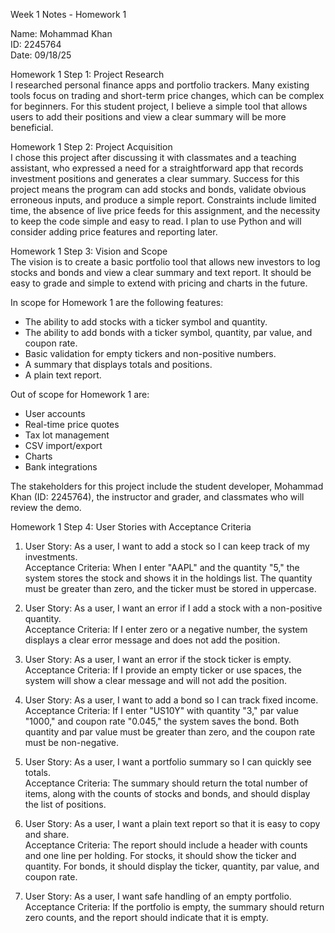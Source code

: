 Week 1 Notes - Homework 1  

Name: Mohammad Khan  
ID: 2245764  
Date: 09/18/25  

Homework 1 Step 1: Project Research  
I researched personal finance apps and portfolio trackers. Many existing tools focus on trading and short-term price changes, which can be complex for beginners. For this student project, I believe a simple tool that allows users to add their positions and view a clear summary will be more beneficial.  

Homework 1 Step 2: Project Acquisition  
I chose this project after discussing it with classmates and a teaching assistant, who expressed a need for a straightforward app that records investment positions and generates a clear summary. Success for this project means the program can add stocks and bonds, validate obvious erroneous inputs, and produce a simple report. Constraints include limited time, the absence of live price feeds for this assignment, and the necessity to keep the code simple and easy to read. I plan to use Python and will consider adding price features and reporting later.  

Homework 1 Step 3: Vision and Scope  
The vision is to create a basic portfolio tool that allows new investors to log stocks and bonds and view a clear summary and text report. It should be easy to grade and simple to extend with pricing and charts in the future.  

In scope for Homework 1 are the following features:  
- The ability to add stocks with a ticker symbol and quantity.  
- The ability to add bonds with a ticker symbol, quantity, par value, and coupon rate.  
- Basic validation for empty tickers and non-positive numbers.  
- A summary that displays totals and positions.  
- A plain text report.  

Out of scope for Homework 1 are:  
- User accounts  
- Real-time price quotes  
- Tax lot management  
- CSV import/export  
- Charts  
- Bank integrations  

The stakeholders for this project include the student developer, Mohammad Khan (ID: 2245764), the instructor and grader, and classmates who will review the demo.  

Homework 1 Step 4: User Stories with Acceptance Criteria  
1. User Story: As a user, I want to add a stock so I can keep track of my investments.  
   Acceptance Criteria: When I enter "AAPL" and the quantity "5," the system stores the stock and shows it in the holdings list. The quantity must be greater than zero, and the ticker must be stored in uppercase.  

2. User Story: As a user, I want an error if I add a stock with a non-positive quantity.  
   Acceptance Criteria: If I enter zero or a negative number, the system displays a clear error message and does not add the position.  

3. User Story: As a user, I want an error if the stock ticker is empty.  
   Acceptance Criteria: If I provide an empty ticker or use spaces, the system will show a clear message and will not add the position.  

4. User Story: As a user, I want to add a bond so I can track fixed income.  
   Acceptance Criteria: If I enter "US10Y" with quantity "3," par value "1000," and coupon rate "0.045," the system saves the bond. Both quantity and par value must be greater than zero, and the coupon rate must be non-negative.  

5. User Story: As a user, I want a portfolio summary so I can quickly see totals.  
   Acceptance Criteria: The summary should return the total number of items, along with the counts of stocks and bonds, and should display the list of positions.  

6. User Story: As a user, I want a plain text report so that it is easy to copy and share.  
   Acceptance Criteria: The report should include a header with counts and one line per holding. For stocks, it should show the ticker and quantity. For bonds, it should display the ticker, quantity, par value, and coupon rate.  

7. User Story: As a user, I want safe handling of an empty portfolio.  
   Acceptance Criteria: If the portfolio is empty, the summary should return zero counts, and the report should indicate that it is empty.
